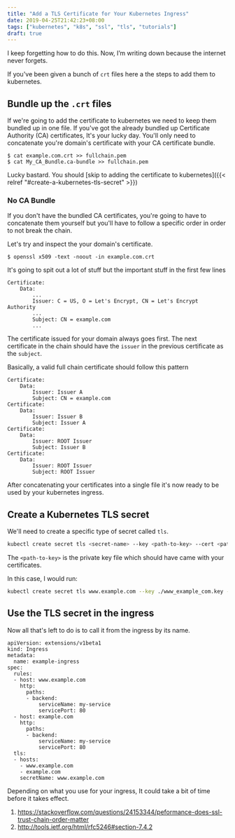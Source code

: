 ```yaml
---
title: "Add a TLS Certificate for Your Kubernetes Ingress"
date: 2019-04-25T21:42:23+08:00
tags: ["kubernetes", "k8s", "ssl", "tls", "tutorials"]
draft: true
---
```


I keep forgetting how to do this. Now, I’m writing down because the internet
never forgets.

If you've been given a bunch of `crt` files here a the steps to add them to
kubernetes.

<!--more-->


## Bundle up the `.crt` files

If we're going to add the certificate to kubernetes we need to keep them
bundled up in one file. If you've got the already bundled up Certificate
Authority (CA) certificates, It's your lucky day. You'll only need to
concatenate you're domain's certificate with your CA certificate bundle.

```
$ cat example.com.crt >> fullchain.pem
$ cat My_CA_Bundle.ca-bundle >> fullchain.pem
```
Lucky bastard. You should [skip to adding the certificate to kubernetes]({{< relref "#create-a-kubernetes-tls-secret" >}})


### No CA Bundle
If you don't have the bundled CA certificates, you're going to have to
concatenate them yourself but you'll have to follow a specific order in order
to not break the chain.



Let's try and inspect the your domain's certificate.
```
$ openssl x509 -text -noout -in example.com.crt
```

It's going to spit out a lot of stuff but the important stuff in the first few lines

```
Certificate:
    Data:
    	...
        Issuer: C = US, O = Let's Encrypt, CN = Let's Encrypt Authority
    	...
        Subject: CN = example.com
    	...
```


The certificate issued for your domain always goes first. The next certificate
in the chain should have the `issuer` in the previous certificate as the
`subject`.

Basically, a valid full chain certificate should follow this pattern
```
Certificate:
    Data:
        Issuer: Issuer A
        Subject: CN = example.com
Certificate:
    Data:
        Issuer: Issuer B
        Subject: Issuer A
Certificate:
    Data:
        Issuer: ROOT Issuer
        Subject: Issuer B
Certificate:
    Data:
        Issuer: ROOT Issuer
        Subject: ROOT Issuer
```

After concatenating your certificates into a single file it's now ready to be
used by your kubernetes ingress.



## Create a Kubernetes TLS secret
We'll need to create a specific type of secret called `tls`. 
```bash
kubectl create secret tls <secret-name> --key <path-to-key> --cert <path-to-contatenated-certificates>

```

The `<path-to-key>` is the private key file which should have came with your
certificates.

In this case, I would run:
```bash
kubectl create secret tls www.example.com --key ./www_example_com.key --cert ./fullchain.pem
```


## Use the TLS secret in the ingress
Now all that's left to do is to call it from the ingress by its name.
```
apiVersion: extensions/v1beta1
kind: Ingress
metadata:
  name: example-ingress
spec:
  rules:
  - host: www.example.com
    http:
      paths:
      - backend:
          serviceName: my-service
          servicePort: 80
  - host: example.com
    http:
      paths:
      - backend:
          serviceName: my-service
          servicePort: 80
  tls:
  - hosts:
    - www.example.com
    - example.com
    secretName: www.example.com
```
Depending on what you use for your ingress, It could take a bit of time before
it takes effect.


1. https://stackoverflow.com/questions/24153344/peformance-does-ssl-trust-chain-order-matter
2. http://tools.ietf.org/html/rfc5246#section-7.4.2
